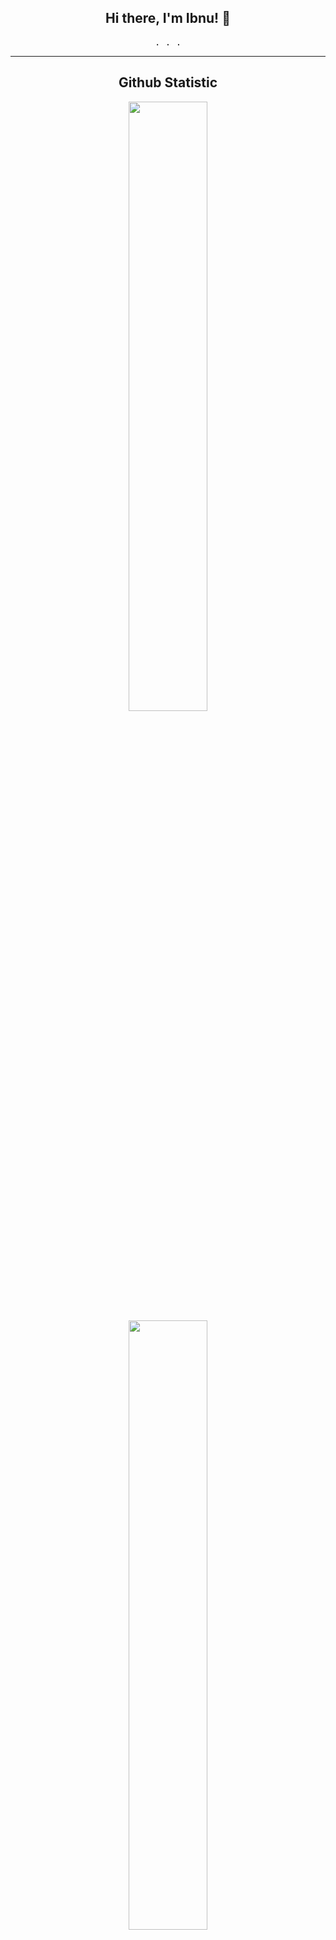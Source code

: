 <div align="center">
<h2> Hi there, I'm Ibnu! 👋</h2>
	
<samp> 
	. . .
</samp>
<br> 
</div>

<hr>

<div align="center">
<h2> Github Statistic </h2>

<a href="https://github.com/ibnu001">
	<img width="50%" src="https://github-readme-stats-eight-theta.vercel.app/api?username=ibnu001&show_icons=true&theme=swift&include_all_commits=true&count_private=true"/>
	<img width="50%" src="https://github-readme-stats-eight-theta.vercel.app/api/top-langs/?username=ibnu001&layout=compact&langs_count=8&theme=swift"/>
</a>
<br> <br>
</div>

<div align="center">
    <img gravity="center" alt="Figma" src="https://img.shields.io/badge/figma-%23F24E1E.svg?style=for-the-badge&logo=figma&logoColor=white" />&nbsp;&nbsp;&nbsp;
    <img gravity="center" alt="Android Studio" src="https://img.shields.io/badge/Android%20Studio-3DDC84.svg?style=for-the-badge&logo=android-studio&logoColor=white" />&nbsp;&nbsp;&nbsp;
    <img gravity="center" alt="Kotlin" src="https://img.shields.io/badge/kotlin-B125EA.svg?style=for-the-badge&logo=kotlin&logoColor=white" />&nbsp;&nbsp;&nbsp;
    <img gravity="center" alt="Firebase" src="https://img.shields.io/badge/firebase-%23039BE5.svg?style=for-the-badge&logo=firebase" />
</div>
